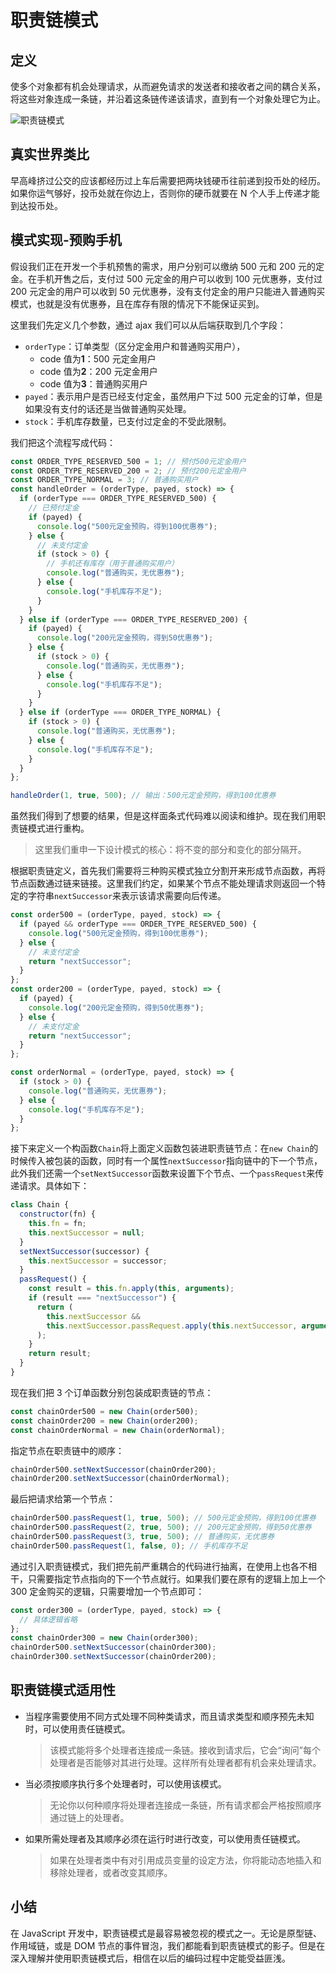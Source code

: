 # 职责链模式

## 定义

使多个对象都有机会处理请求，从而避免请求的发送者和接收者之间的耦合关系，将这些对象连成一条链，并沿着这条链传递该请求，直到有一个对象处理它为止。

![职责链模式](https://refactoringguru.cn/images/patterns/content/chain-of-responsibility/chain-of-responsibility-2x.png)

## 真实世界类比

早高峰挤过公交的应该都经历过上车后需要把两块钱硬币往前递到投币处的经历。如果你运气够好，投币处就在你边上，否则你的硬币就要在 N 个人手上传递才能到达投币处。

## 模式实现-预购手机

假设我们正在开发一个手机预售的需求，用户分别可以缴纳 500 元和 200 元的定金。在手机开售之后，支付过 500 元定金的用户可以收到 100 元优惠券，支付过 200 元定金的用户可以收到 50 元优惠券，没有支付定金的用户只能进入普通购买模式，也就是没有优惠券，且在库存有限的情况下不能保证买到。

这里我们先定义几个参数，通过 ajax 我们可以从后端获取到几个字段：

- `orderType`：订单类型（区分定金用户和普通购买用户），
  - code 值为**1**：500 元定金用户
  - code 值为**2**：200 元定金用户
  - code 值为**3**：普通购买用户
- `payed`：表示用户是否已经支付定金，虽然用户下过 500 元定金的订单，但是如果没有支付的话还是当做普通购买处理。
- `stock`：手机库存数量，已支付过定金的不受此限制。

我们把这个流程写成代码：

```js
const ORDER_TYPE_RESERVED_500 = 1; // 预付500元定金用户
const ORDER_TYPE_RESERVED_200 = 2; // 预付200元定金用户
const ORDER_TYPE_NORMAL = 3; // 普通购买用户
const handleOrder = (orderType, payed, stock) => {
  if (orderType === ORDER_TYPE_RESERVED_500) {
    // 已预付定金
    if (payed) {
      console.log("500元定金预购，得到100优惠券");
    } else {
      // 未支付定金
      if (stock > 0) {
        // 手机还有库存（用于普通购买用户）
        console.log("普通购买，无优惠券");
      } else {
        console.log("手机库存不足");
      }
    }
  } else if (orderType === ORDER_TYPE_RESERVED_200) {
    if (payed) {
      console.log("200元定金预购，得到50优惠券");
    } else {
      if (stock > 0) {
        console.log("普通购买，无优惠券");
      } else {
        console.log("手机库存不足");
      }
    }
  } else if (orderType === ORDER_TYPE_NORMAL) {
    if (stock > 0) {
      console.log("普通购买，无优惠券");
    } else {
      console.log("手机库存不足");
    }
  }
};

handleOrder(1, true, 500); // 输出：500元定金预购，得到100优惠券
```

虽然我们得到了想要的结果，但是这样面条式代码难以阅读和维护。现在我们用职责链模式进行重构。

> 这里我们重申一下设计模式的核心：将不变的部分和变化的部分隔开。

根据职责链定义，首先我们需要将三种购买模式独立分割开来形成节点函数，再将节点函数通过链来链接。这里我们约定，如果某个节点不能处理请求则返回一个特定的字符串`nextSuccessor`来表示该请求需要向后传递。

```js
const order500 = (orderType, payed, stock) => {
  if (payed && orderType === ORDER_TYPE_RESERVED_500) {
    console.log("500元定金预购，得到100优惠券");
  } else {
    // 未支付定金
    return "nextSuccessor";
  }
};
const order200 = (orderType, payed, stock) => {
  if (payed) {
    console.log("200元定金预购，得到50优惠券");
  } else {
    // 未支付定金
    return "nextSuccessor";
  }
};

const orderNormal = (orderType, payed, stock) => {
  if (stock > 0) {
    console.log("普通购买，无优惠券");
  } else {
    console.log("手机库存不足");
  }
};
```

接下来定义一个构函数`Chain`将上面定义函数包装进职责链节点：在`new Chain`的时候传入被包装的函数，同时有一个属性`nextSuccessor`指向链中的下一个节点，此外我们还需一个`setNextSuccessor`函数来设置下个节点、一个`passRequest`来传递请求。具体如下：

```js
class Chain {
  constructor(fn) {
    this.fn = fn;
    this.nextSuccessor = null;
  }
  setNextSuccessor(successor) {
    this.nextSuccessor = successor;
  }
  passRequest() {
    const result = this.fn.apply(this, arguments);
    if (result === "nextSuccessor") {
      return (
        this.nextSuccessor &&
        this.nextSuccessor.passRequest.apply(this.nextSuccessor, arguments)
      );
    }
    return result;
  }
}
```

现在我们把 3 个订单函数分别包装成职责链的节点：

```js
const chainOrder500 = new Chain(order500);
const chainOrder200 = new Chain(order200);
const chainOrderNormal = new Chain(orderNormal);
```

指定节点在职责链中的顺序：

```js
chainOrder500.setNextSuccessor(chainOrder200);
chainOrder200.setNextSuccessor(chainOrderNormal);
```

最后把请求给第一个节点：

```js
chainOrder500.passRequest(1, true, 500); // 500元定金预购，得到100优惠券
chainOrder500.passRequest(2, true, 500); // 200元定金预购，得到50优惠券
chainOrder500.passRequest(3, true, 500); // 普通购买，无优惠券
chainOrder500.passRequest(1, false, 0); // 手机库存不足
```

通过引入职责链模式，我们把先前严重耦合的代码进行抽离，在使用上也各不相干，只需要指定节点指向的下一个节点就行。如果我们要在原有的逻辑上加上一个 300 定金购买的逻辑，只需要增加一个节点即可：

```js
const order300 = (orderType, payed, stock) => {
  // 具体逻辑省略
};
const chainOrder300 = new Chain(order300);
chainOrder500.setNextSuccessor(chainOrder300);
chainOrder300.setNextSuccessor(chainOrder200);
```

## 职责链模式适用性

- 当程序需要使用不同方式处理不同种类请求，而且请求类型和顺序预先未知时，可以使用责任链模式。
  > 该模式能将多个处理者连接成一条链。接收到请求后，它会“询问”每个处理者是否能够对其进行处理。这样所有处理者都有机会来处理请求。
- 当必须按顺序执行多个处理者时，可以使用该模式。
  > 无论你以何种顺序将处理者连接成一条链，所有请求都会严格按照顺序通过链上的处理者。
- 如果所需处理者及其顺序必须在运行时进行改变，可以使用责任链模式。
  > 如果在处理者类中有对引用成员变量的设定方法，你将能动态地插入和移除处理者，或者改变其顺序。

## 小结

在 JavaScript 开发中，职责链模式是最容易被忽视的模式之一。无论是原型链、作用域链，或是 DOM 节点的事件冒泡，我们都能看到职责链模式的影子。但是在深入理解并使用职责链模式后，相信在以后的编码过程中定能受益匪浅。

